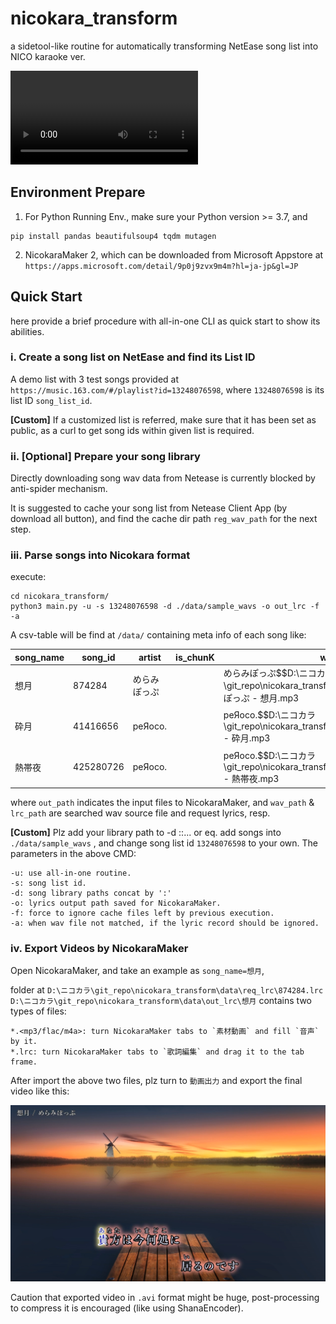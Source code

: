 # nicokara_transform

a sidetool-like routine for automatically transforming NetEase song list into NICO karaoke ver.

<video src="final/[SHANA]想月.avi"></video>

## Environment Prepare

1. For Python Running Env., make sure your Python version >= 3.7, and

```
pip install pandas beautifulsoup4 tqdm mutagen
```

2. NicokaraMaker 2, which can be downloaded from Microsoft Appstore at `https://apps.microsoft.com/detail/9p0j9zvx9m4m?hl=ja-jp&gl=JP` 

## Quick Start

here provide a brief procedure with all-in-one CLI as quick start to show its abilities.

### i. Create a song list on NetEase and find its List ID

A demo list with 3 test songs provided at `https://music.163.com/#/playlist?id=13248076598`, where `13248076598` is its list ID `song_list_id`.

**[Custom]** If a customized list is referred, make sure that it has been set as public, as a curl to get song ids within given list is required.

### ii. [Optional] Prepare your song library

Directly downloading song wav data from Netease is currently blocked by anti-spider mechanism.

It is suggested to cache your song list from Netease Client App (by download all button), and find the cache dir path `reg_wav_path` for the next step.

### iii. Parse songs into Nicokara format

execute:

```
cd nicokara_transform/
python3 main.py -u -s 13248076598 -d ./data/sample_wavs -o out_lrc -f -a
```

A csv-table will be find at `/data/` containing meta info of each song like:

| song_name | song_id   | artist       | is_chunK | wav_path                                                     | lrc_path                                                     | out_path                                                    |
| --------- | --------- | ------------ | -------- | ------------------------------------------------------------ | ------------------------------------------------------------ | ----------------------------------------------------------- |
| 想月      | 874284    | めらみぽっぷ |          | めらみぽっぷ$$D:\ニコカラ\git_repo\nicokara_transform\data\sample_wavs\めらみぽっぷ - 想月.mp3 | D:\ニコカラ\git_repo\nicokara_transform\data\req_lrc\874284.lrc | D:\ニコカラ\git_repo\nicokara_transform\data\out_lrc\想月   |
| 砕月      | 41416656  | peЯoco.      |          | peЯoco.$$D:\ニコカラ\git_repo\nicokara_transform\data\sample_wavs\peяoco. - 砕月.mp3 | D:\ニコカラ\git_repo\nicokara_transform\data\req_lrc\41416656.lrc | D:\ニコカラ\git_repo\nicokara_transform\data\out_lrc\砕月   |
| 熱帯夜    | 425280726 | peЯoco.      |          | peЯoco.$$D:\ニコカラ\git_repo\nicokara_transform\data\sample_wavs\peяoco. - 熱帯夜.mp3 | D:\ニコカラ\git_repo\nicokara_transform\data\req_lrc\425280726.lrc | D:\ニコカラ\git_repo\nicokara_transform\data\out_lrc\熱帯夜 |

where `out_path` indicates the input files to NicokaraMaker, and `wav_path` & `lrc_path` are searched wav source file and request lyrics, resp.

**[Custom]** Plz add your library path to -d <path1>:<path2>:...  or eq. add songs into `./data/sample_wavs` , and change song list id `13248076598` to your own. The parameters in the above CMD:

```
-u: use all-in-one routine.
-s: song list id.
-d: song library paths concat by ':'
-o: lyrics output path saved for NicokaraMaker.
-f: force to ignore cache files left by previous execution.
-a: when wav file not matched, if the lyric record should be ignored.
```

### iv. Export Videos by NicokaraMaker

Open NicokaraMaker, and take an example as `song_name=想月`, 

folder at `D:\ニコカラ\git_repo\nicokara_transform\data\req_lrc\874284.lrc  D:\ニコカラ\git_repo\nicokara_transform\data\out_lrc\想月` contains two types of files:

```
*.<mp3/flac/m4a>: turn NicokaraMaker tabs to `素材動画` and fill `音声`　by it.
*.lrc: turn NicokaraMaker tabs to `歌詞編集` and drag it to the tab frame.
```

After import the above two files, plz turn to `動画出力` and export the final video like this:

![image-20250201231850546](final/image-20250201231850546.png)

Caution that exported video in `.avi`  format might be huge, post-processing to compress it is encouraged (like using ShanaEncoder).













